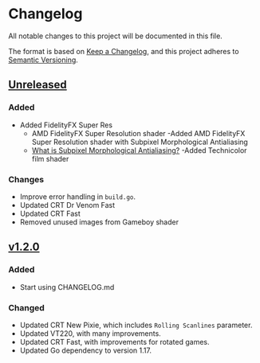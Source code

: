 # Changelog

All notable changes to this project will be documented in this file.

The format is based on [Keep a Changelog](https://keepachangelog.com/en/1.0.0/),
and this project adheres to [Semantic Versioning](https://semver.org/spec/v2.0.0.html).

## [Unreleased]
### Added
- Added FidelityFX Super Res
  - AMD FidelityFX Super Resolution shader
-Added AMD FidelityFX Super Resolution shader with Subpixel Morphological Antialiasing
  - [What is Subpixel Morphological Antialiasing?](http://www.iryoku.com/smaa/)
-Added Technicolor film shader

### Changes
- Improve error handling in `build.go`.
- Updated CRT Dr Venom Fast
- Updated CRT Fast
- Removed unused images from Gameboy shader

## [v1.2.0]
### Added

- Start using CHANGELOG.md

### Changed

- Updated CRT New Pixie, which includes `Rolling Scanlines` parameter.
- Updated VT220, with many improvements.
- Updated CRT Fast, with improvements for rotated games.
- Updated Go dependency to version 1.17.

[Unreleased]: https://github.com/OpenEmu/slang-shaders/compare/v1.2.0...HEAD 
[v1.2.0]: https://github.com/OpenEmu/slang-shaders/compare/v1.1...v1.2.0